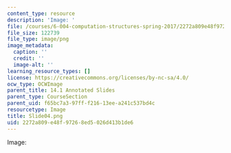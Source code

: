 ```yaml
---
content_type: resource
description: 'Image: '
file: /courses/6-004-computation-structures-spring-2017/2272a809e48f97268ed5026d413b1de6_Slide04.png
file_size: 122739
file_type: image/png
image_metadata:
  caption: ''
  credit: ''
  image-alt: ''
learning_resource_types: []
license: https://creativecommons.org/licenses/by-nc-sa/4.0/
ocw_type: OCWImage
parent_title: 14.1 Annotated Slides
parent_type: CourseSection
parent_uid: f65bc7a3-97ff-f216-13ee-a241c537bd4c
resourcetype: Image
title: Slide04.png
uid: 2272a809-e48f-9726-8ed5-026d413b1de6
---
```

Image: 